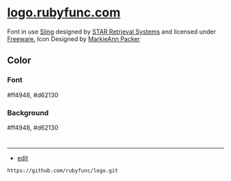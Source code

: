 # [logo.rubyfunc.com](https://logo.rubyfunc.com)

Font in use <a target="_blank" href="https://www.fontsquirrel.com/fonts/Sling">Sling</a> designed by
<a target="_blank" href="">STAR Retrieval Systems</a>
and licensed under
<a target="_blank" href="https://www.fontsquirrel.com/license/Sling">Freeware.</a>
Icon Designed by
<a target="_blank" href="https://thenounproject.com/MarkieAnn">MarkieAnn Packer</a></div></div>

## Color

### Font
#ff4948, #d62130

### Background
#ff4948, #d62130

#

---
+ [edit](https://github.com/rubyfunc/logo/edit/main/README.md)

```
https://github.com/rubyfunc/logo.git
```


